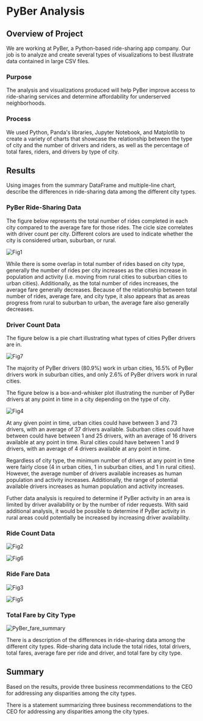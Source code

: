 # PyBer Analysis

## Overview of Project

We are working at PyBer, a Python-based ride-sharing app company. Our job is to analyze and create several types of visualizations to best illustrate data contained in large CSV files.

### Purpose

The analysis and visualizations produced will help PyBer improve access to ride-sharing services and determine affordability for underserved neighborhoods.

### Process

We used Python, Panda's libraries, Jupyter Notebook, and Matplotlib to create a variety of charts that showcase the relationship between the type of city and the number of drivers and riders, as well as the percentage of total fares, riders, and drivers by type of city.

## Results

Using images from the summary DataFrame and multiple-line chart, describe the differences in ride-sharing data among the different city types.

### PyBer Ride-Sharing Data

The figure below represents the total number of rides completed in each city compared to the average fare for those rides. The cicle size correlates with driver count per city. Different colors are used to indicate whether the city is considered urban, suburban, or rural.

![Fig1](https://github.com/cewarkentin/PyBer_Analysis/blob/main/analysis/Fig1.png)

While there is some overlap in total number of rides based on city type, generally the number of rides per city increases as the cities increase in population and activity (i.e. moving from rural cities to suburban cities to urban cities). Additionally, as the total number of rides increases, the average fare generally decreases. Because of the relationship between total number of rides, average fare, and city type, it also appears that as areas progress from rural to suburban to urban, the average fare also generally decreases.

### Driver Count Data

The figure below is a pie chart illustrating what types of cities PyBer drivers are in.

![Fig7](https://github.com/cewarkentin/PyBer_Analysis/blob/main/analysis/Fig7.png)

The majority of PyBer drivers (80.9%) work in urban cities, 16.5% of PyBer drivers work in suburban cities, and only 2.6% of PyBer drivers work in rural cities.

The figure below is a box-and-whisker plot illustrating the number of PyBer drivers at any point in time in a city depending on the type of city.

![Fig4](https://github.com/cewarkentin/PyBer_Analysis/blob/main/analysis/Fig4.png)

At any given point in time, urban cities could have between 3 and 73 drivers, with an average of 37 drivers available. Suburban cities could have between could have between 1 and 25 drivers, with an average of 16 drivers available at any point in time. Rural cities could have between 1 and 9 drivers, with an average of 4 drivers available at any point in time.

Regardless of city type, the minimum number of drivers at any point in time were fairly close (4 in urban cities, 1 in suburban cities, and 1 in rural cities). However, the average number of drivers available increases as human population and activity increases. Additionally, the range of potential available drivers increases as human population and activity increases.

Futher data analysis is required to determine if PyBer activity in an area is limited by driver availability or by the number of rider requests. With said additional analysis, it would be possible to determine if PyBer activity in rural areas could potentially be increased by increasing driver availability.

### Ride Count Data

![Fig2](https://github.com/cewarkentin/PyBer_Analysis/blob/main/analysis/Fig2.png)

![Fig6](https://github.com/cewarkentin/PyBer_Analysis/blob/main/analysis/Fig6.png)

### Ride Fare Data

![Fig3](https://github.com/cewarkentin/PyBer_Analysis/blob/main/analysis/Fig3.png)

![Fig5](https://github.com/cewarkentin/PyBer_Analysis/blob/main/analysis/Fig5.png)

### Total Fare by City Type

![PyBer_fare_summary](https://github.com/cewarkentin/PyBer_Analysis/blob/main/analysis/PyBer_fare_summary.png)

There is a description of the differences in ride-sharing data among the different city types. Ride-sharing data include the total rides, total drivers, total fares, average fare per ride and driver, and total fare by city type.

## Summary

Based on the results, provide three business recommendations to the CEO for addressing any disparities among the city types.

There is a statement summarizing three business recommendations to the CEO for addressing any disparities among the city types.

